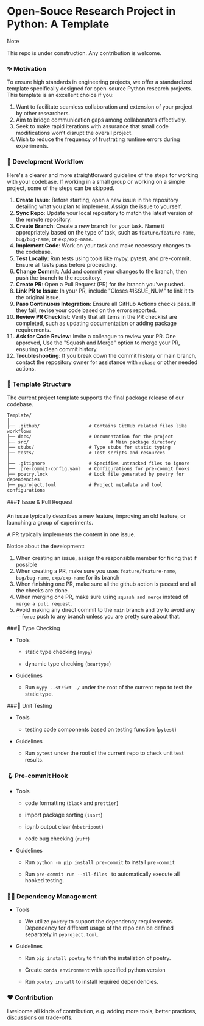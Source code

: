 # Open-Souce Research Project in Python: A Template
> [!NOTE]
> This repo is under construction. Any contribution is welcome.

### ✨ Motivation

To ensure high standards in engineering projects, we offer a standardized template specifically designed for open-source Python research projects. This template is an excellent choice if you:

1. Want to facilitate seamless collaboration and extension of your project by other researchers.
2. Aim to bridge communication gaps among collaborators effectively.
3. Seek to make rapid iterations with assurance that small code modifications won’t disrupt the overall project.
4. Wish to reduce the frequency of frustrating runtime errors during experiments.

### 🔨 Development Workflow 

Here's a clearer and more straightforward guideline of the steps for working with your codebase. If working in a small group or working on a simple project, some of the steps can be skipped.

1. **Create Issue**: Before starting, open a new issue in the repository detailing what you plan to implement. Assign the issue to yourself.
2. **Sync Repo**: Update your local repository to match the latest version of the remote repository.
3. **Create Branch**: Create a new branch for your task. Name it appropriately based on the type of task, such as `feature/feature-name`, `bug/bug-name`, or `exp/exp-name`.
4. **Implement Code**: Work on your task and make necessary changes to the codebase.
5. **Test Locally**: Run tests using tools like mypy, pytest, and pre-commit. Ensure all tests pass before proceeding.
6. **Change Commit**: Add and commit your changes to the branch, then push the branch to the repository.
7. **Create PR**: Open a Pull Request (PR) for the branch you've pushed.
8. **Link PR to Issue**: In your PR, include "Closes #ISSUE_NUM" to link it to the original issue.
9. **Pass Continuous Integration**: Ensure all GitHub Actions checks pass. If they fail, revise your code based on the errors reported.
10. **Review PR Checklist**: Verify that all items in the PR checklist are completed, such as updating documentation or adding package requirements.
11. **Ask for Code Review**: Invite a colleague to review your PR. One approved, Use the "Squash and Merge" option to merge your PR, ensuring a clean commit history.
13. **Troubleshooting**: If you break down the commit history or main branch, contact the repository owner for assistance with `rebase` or other needed actions.

### 💼 Template Structure

The current project template supports the final package release of our codebase.

```
Template/
│
├── .github/                  # Contains GitHub related files like workflows
├── docs/                     # Documentation for the project
├── src/            				  # Main package directory
├── stubs/                    # Type stubs for static typing
├── tests/                    # Test scripts and resources
│
├── .gitignore                # Specifies untracked files to ignore
├── .pre-commit-config.yaml   # Configurations for pre-commit hooks
├── poetry.lock               # Lock file generated by poetry for dependencies
├── pyproject.toml            # Project metadata and tool configurations
```

###❓ Issue & Pull Request

An issue typically describes a new feature, improving an old feature, or launching a group of experiments.

A PR typically implements the content in one issue.

Notice about the development:

1. When creating an issue, assign the responsible member for fixing that if possible
2. When creating a PR, make sure you uses `feature/feature-name`, `bug/bug-name`, `exp/exp-name` for its branch
3. When finishing one PR, make sure all the github action is passed and all the checks are done.
4. When merging one PR, make sure using `squash and merge` instead of `merge a pull request`.
5. Avoid making any direct commit to the `main` branch and try to avoid any `--force` push to any branch unless you are pretty sure about that.

###👷 Type Checking

* Tools

  * static type checking (`mypy`) 

  * dynamic type checking (`beartype`)

* Guidelines
  * Run `mypy --strict ./` under the root of the current repo to test the static type.

###🏅️ Unit Testing

* Tools
  * testing code components based on testing function (`pytest`)

* Guidelines
  * Run `pytest` under the root of the current repo to check unit test results.

### 🪝 Pre-commit Hook

* Tools

  * code formatting (`black` and `prettier`)

  * import package sorting (`isort`)

  * ipynb output clear (`nbstripout`) 

  * code bug checking (`ruff`)

* Guidelines

  * Run `python -m pip install pre-commit` to install `pre-commit`

  * Run `pre-commit run --all-files ` to automatically execute all hooked testing.

### 🧑‍💼 Dependency Management

* Tools
  * We utilize `poetry` to support the dependency requirements. Dependency for different usage of the repo can be defined separately in `pyproject.toml`.

* Guidelines

  * Run `pip install poetry` to finish the installation of poetry.

  * Create `conda environment` with specified python version

  * Run `poetry install` to install required dependencies.

### ❤️ Contribution

I welcome all kinds of contribution, e.g. adding more tools, better practices, discussions on trade-offs.

#### 
